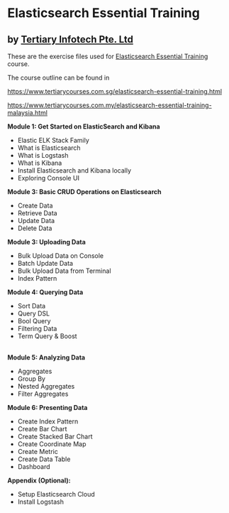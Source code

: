 # Elasticsearch Essential Training
## by [Tertiary Infotech Pte. Ltd](https://www.tertiarycourses.com.sg/)

These are the exercise files used for [Elasticsearch Essential Training](https://www.tertiarycourses.com.sg/elasticsearch-essential-training.html) course. 

The course outline can be found in 

https://www.tertiarycourses.com.sg/elasticsearch-essential-training.html

https://www.tertiarycourses.com.my/elasticsearch-essential-training-malaysia.html

<p><strong>Module 1: Get Started on ElasticSearch and Kibana</strong></p>
<ul>
<li>Elastic ELK Stack Family</li>
<li>What is Elasticsearch</li>
<li>What is Logstash</li>
<li>What is Kibana</li>
<li>Install Elasticsearch and Kibana locally</li>
<li>Exploring Console UI</li>
</ul>
<p><strong>Module 3: Basic CRUD Operations on Elasticsearch</strong></p>
<ul>
<li>Create Data</li>
<li>Retrieve Data</li>
<li>Update Data</li>
<li>Delete Data</li>
</ul>
<p><strong>Module 3: Uploading Data</strong></p>
<ul>
<li>Bulk Upload Data on Console</li>
<li>Batch Update Data</li>
<li>Bulk Upload Data from Terminal&nbsp;</li>
<li>Index Pattern</li>
</ul>
<p><strong>Module 4: Querying Data</strong></p>
<ul>
<li>Sort Data</li>
<li>Query DSL</li>
<li>Bool Query</li>
<li>Filtering Data</li>
<li>Term Query &amp; Boost</li>
</ul>
<p><br /><strong>Module 5: Analyzing Data</strong></p>
<ul>
<li>Aggregates</li>
<li>Group By</li>
<li>Nested Aggregates</li>
<li>Filter Aggregates</li>
</ul>
<p><strong>Module 6: Presenting Data</strong></p>
<ul>
<li>Create Index Pattern</li>
<li>Create Bar Chart</li>
<li>Create Stacked Bar Chart</li>
<li>Create Coordinate Map</li>
<li>Create Metric</li>
<li>Create Data Table</li>
<li>Dashboard</li>
</ul>
<p><strong>Appendix (Optional):</strong> </p>
<ul>
<li>Setup Elasticsearch Cloud</li>
<li>Install Logstash</li>
</ul>

